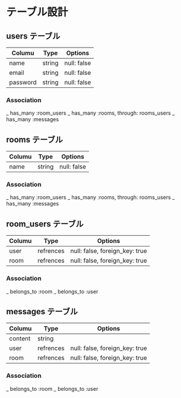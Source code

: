 # テーブル設計

 ## users テーブル

| Columu  | Type   | Options     |
| ------- | ------ | ----------- |
| name    | string | null: false |
| email   | string | null: false |
| password| string | null: false |

### Association

_ has_many :room_users
_ has_many :rooms, through: rooms_users
_ has_many :messages

## rooms テーブル

| Columu  | Type   | Options     |
| ------- | ------ | ----------- |
| name    | string | null: false |

### Association

_ has_many :room_users
_ has_many :rooms, through: rooms_users
_ has_many :messages

## room_users テーブル

| Columu  | Type      | Options                        |
| ------- | --------- | ------------------------------ |
| user    | refrences | null: false, foreign_key: true |
| room    | refrences | null: false, foreign_key: true |

### Association

_ belongs_to :room
_ belongs_to :user

## messages テーブル

| Columu  | Type      | Options                        |
| ------- | --------- | ------------------------------ |
| content | string    |                                |
| user    | refrences | null: false, foreign_key: true |
| room    | refrences | null: false, foreign_key: true |

### Association

_ belongs_to :room
_ belongs_to :user
